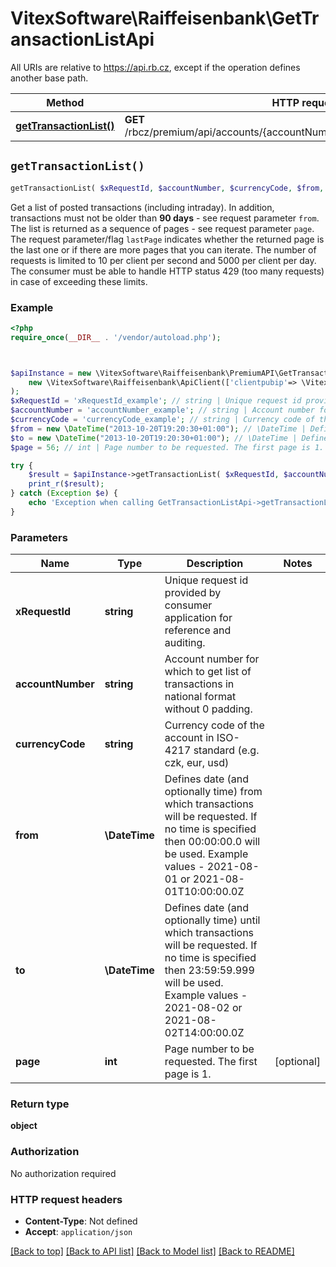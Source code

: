 # VitexSoftware\Raiffeisenbank\GetTransactionListApi

All URIs are relative to https://api.rb.cz, except if the operation defines another base path.

| Method | HTTP request | Description |
| ------------- | ------------- | ------------- |
| [**getTransactionList()**](GetTransactionListApi.md#getTransactionList) | **GET** /rbcz/premium/api/accounts/{accountNumber}/{currencyCode}/transactions |  |


## `getTransactionList()`

```php
getTransactionList( $xRequestId, $accountNumber, $currencyCode, $from, $to,  $page): object
```



Get a list of posted transactions (including intraday). In addition, transactions must not be older than **90 days** - see request parameter `from`.  The list is returned as a sequence of pages - see request parameter `page`. The request parameter/flag `lastPage` indicates whether the returned page is the last one or if there are more pages that you can iterate.  The number of requests is limited to 10 per client per second and 5000  per client per day. The consumer must be able to handle HTTP status  429 (too many requests) in case of exceeding these limits.

### Example

```php
<?php
require_once(__DIR__ . '/vendor/autoload.php');



$apiInstance = new \VitexSoftware\Raiffeisenbank\PremiumAPI\GetTransactionListApi(
    new \VitexSoftware\Raiffeisenbank\ApiClient(['clientpubip'=> \VitexSoftware\Raiffeisenbank\ApiClient::getPublicIP() ,'debug'=>true])
);
$xRequestId = 'xRequestId_example'; // string | Unique request id provided by consumer application for reference and auditing.
$accountNumber = 'accountNumber_example'; // string | Account number for which to get list of transactions in national format without 0 padding.
$currencyCode = 'currencyCode_example'; // string | Currency code of the account in ISO-4217 standard (e.g. czk, eur, usd)
$from = new \DateTime("2013-10-20T19:20:30+01:00"); // \DateTime | Defines date (and optionally time) from which transactions will be requested. If no time is specified then 00:00:00.0 will be used. Example values - 2021-08-01 or 2021-08-01T10:00:00.0Z
$to = new \DateTime("2013-10-20T19:20:30+01:00"); // \DateTime | Defines date (and optionally time) until which transactions will be requested. If no time is specified then 23:59:59.999 will be used. Example values - 2021-08-02 or 2021-08-02T14:00:00.0Z
$page = 56; // int | Page number to be requested. The first page is 1.

try {
    $result = $apiInstance->getTransactionList( $xRequestId, $accountNumber, $currencyCode, $from, $to,  $page);
    print_r($result);
} catch (Exception $e) {
    echo 'Exception when calling GetTransactionListApi->getTransactionList: ', $e->getMessage(), PHP_EOL;
}
```

### Parameters

| Name | Type | Description  | Notes |
| ------------- | ------------- | ------------- | ------------- |
| **xRequestId** | **string**| Unique request id provided by consumer application for reference and auditing. | |
| **accountNumber** | **string**| Account number for which to get list of transactions in national format without 0 padding. | |
| **currencyCode** | **string**| Currency code of the account in ISO-4217 standard (e.g. czk, eur, usd) | |
| **from** | **\DateTime**| Defines date (and optionally time) from which transactions will be requested. If no time is specified then 00:00:00.0 will be used. Example values - 2021-08-01 or 2021-08-01T10:00:00.0Z | |
| **to** | **\DateTime**| Defines date (and optionally time) until which transactions will be requested. If no time is specified then 23:59:59.999 will be used. Example values - 2021-08-02 or 2021-08-02T14:00:00.0Z | |
| **page** | **int**| Page number to be requested. The first page is 1. | [optional] |

### Return type

**object**

### Authorization

No authorization required

### HTTP request headers

- **Content-Type**: Not defined
- **Accept**: `application/json`

[[Back to top]](#) [[Back to API list]](../../README.md#endpoints)
[[Back to Model list]](../../README.md#models)
[[Back to README]](../../README.md)
